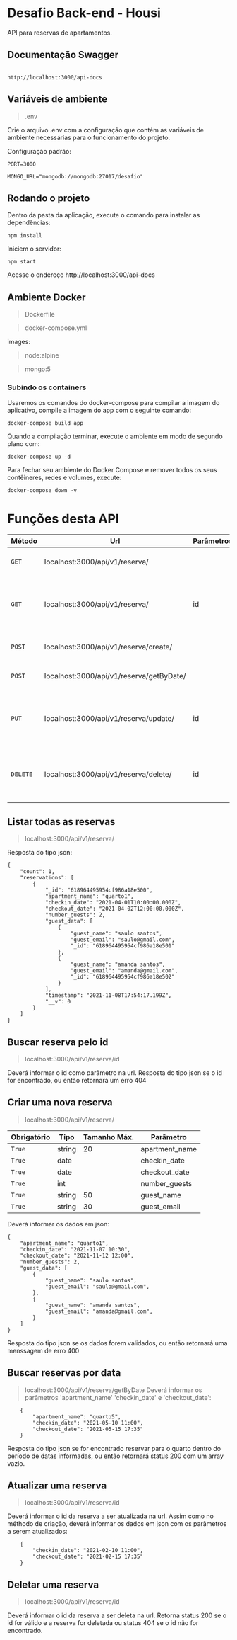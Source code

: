 # Desafio Back-end - Housi

API para reservas de apartamentos.


## Documentação Swagger

```

http://localhost:3000/api-docs

```

## Variáveis de ambiente
> .env

Crie o arquivo .env com a configuração que contém as variáveis de ambiente necessárias para o funcionamento do projeto.

Configuração padrão:

```
PORT=3000

MONGO_URL="mongodb://mongodb:27017/desafio"

```

## Rodando o projeto
Dentro da pasta da aplicação, execute o comando para instalar as dependências:
```
npm install
```
Iniciem o servidor:
```
npm start
```
Acesse o endereço http://localhost:3000/api-docs
## Ambiente Docker
> Dockerfile

> docker-compose.yml

images:
> node:alpine

> mongo:5

### Subindo os containers
Usaremos os comandos do docker-compose para compilar a imagem do aplicativo, 
compile a imagem do app com o seguinte comando:
```
docker-compose build app
```
Quando a compilação terminar, execute o ambiente em modo de segundo plano com:
```
docker-compose up -d
```
Para fechar seu ambiente do Docker Compose e remover todos os seus contêineres, redes e volumes, execute:
```
docker-compose down -v
```


# Funções desta API

| Método | Url | Parâmetros | Descrição 
|---|---|---|---|
| `GET` | localhost:3000/api/v1/reserva/ | | Retorna todas as reservas
| `GET` | localhost:3000/api/v1/reserva/ | id | Retorna a reserva com o id passado por parâmetro
| `POST` | localhost:3000/api/v1/reserva/create/ |  | Cria uma nova reserva
| `POST` | localhost:3000/api/v1/reserva/getByDate/ |  | Filtrar reservas por data
| `PUT` | localhost:3000/api/v1/reserva/update/ | id | Atualiza a reserva com o id passado por parâmetro
| `DELETE` | localhost:3000/api/v1/reserva/delete/ | id | Deleta a reserva com o id passado por parâmetro



## Listar todas as reservas

> localhost:3000/api/v1/reserva/

Resposta do tipo json:

```
{
    "count": 1,
    "reservations": [
        {
            "_id": "618964495954cf986a18e500",
            "apartment_name": "quarto1",
            "checkin_date": "2021-04-01T10:00:00.000Z",
            "checkout_date": "2021-04-02T12:00:00.000Z",
            "number_guests": 2,
            "guest_data": [
                {
                    "guest_name": "saulo santos",
                    "guest_email": "saulo@gmail.com",
                    "_id": "618964495954cf986a18e501"
                },
                {
                    "guest_name": "amanda santos",
                    "guest_email": "amanda@gmail.com",
                    "_id": "618964495954cf986a18e502"
                }
            ],
            "timestamp": "2021-11-08T17:54:17.199Z",
            "__v": 0
        }
	]	
}
```

## Buscar reserva pelo id

> localhost:3000/api/v1/reserva/id

Deverá informar o id como parâmetro na url.
Resposta do tipo json se o id for encontrado, ou então retornará um erro 404


## Criar uma nova reserva

> localhost:3000/api/v1/reserva/

| Obrigatório | Tipo | Tamanho Máx. | Parâmetro  
|---|---|---|---|
| `True` | string | 20 | apartment_name
| `True` | date | | checkin_date
| `True` | date | | checkout_date
| `True` | int |  | number_guests
| `True` | string | 50 | guest_name
| `True` | string | 30 | guest_email

Deverá informar os dados em json:

```
{
	"apartment_name": "quarto1",            
    "checkin_date": "2021-11-07 10:30",
    "checkout_date": "2021-11-12 12:00",
    "number_guests": 2,
    "guest_data": [
        {
            "guest_name": "saulo santos",
            "guest_email": "saulo@gmail.com",
        },
        {
        	"guest_name": "amanda santos",
        	"guest_email": "amanda@gmail.com",
        }
	]        	       	
}
```
Resposta do tipo json se os dados forem validados, ou então retornará uma menssagem de erro 400

## Buscar reservas por data

> localhost:3000/api/v1/reserva/getByDate
Deverá informar os parâmetros 'apartment_name' 'checkin_date' e 'checkout_date':
```
	{
    	"apartment_name": "quarto5",
        "checkin_date": "2021-05-10 11:00",
        "checkout_date": "2021-05-15 17:35"
	}
```
Resposta do tipo json se for encontrado reservar para o quarto dentro do período de datas informadas, ou então retornará status 200 com um array vazio.

## Atualizar uma reserva

> localhost:3000/api/v1/reserva/id

Deverá informar o id da reserva a ser atualizada na url.
Assim como no méthodo de criação, deverá informar os dados em json com os parâmetros a serem atualizados:
```
	{
        "checkin_date": "2021-02-10 11:00",
        "checkout_date": "2021-02-15 17:35"
	}
```
## Deletar uma reserva

> localhost:3000/api/v1/reserva/id

Deverá informar o id da reserva a ser deleta na url.
Retorna status 200 se o id for válido e a reserva for deletada ou status 404 se o id não for encontrado.